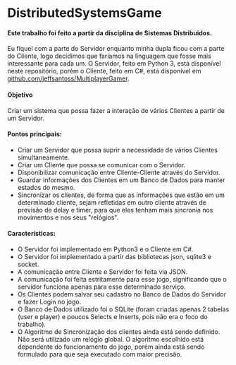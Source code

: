 # DistributedSystemsGame

#### Este trabalho foi feito a partir da disciplina de Sistemas Distribuidos.
Eu fiquei com a parte do Servidor enquanto minha dupla ficou com a parte do Cliente, logo decidimos que faríamos na linguagem que fosse mais interessante para cada um. O Servidor, feito em Python 3, está disponível neste repositório, porém o Cliente, feito em C#, está disponível em [github.com/jeffsantoss/MultiplayerGamer](www.github.com/jeffsantoss/MultiplayerGamer).

#### Objetivo
Criar um sistema que possa fazer a interação de vários Clientes a partir de um Servidor.

#### Pontos principais:
* Criar um Servidor que possa suprir a necessidade de vários Clientes simultaneamente.
* Criar um Cliente que possa se comunicar com o Servidor.
* Disponibilizar comunicação entre Cliente-Cliente através do Servidor.
* Guardar informações dos Clientes em um Banco de Dados para manter estados do mesmo.
* Sincronizar os clientes, de forma que as informações que estão em um determinado cliente, sejam refletidas em outro cliente através de previsão de delay e timer, para que eles tenham mais sincronia nos movimentos e nos seus "relógios".

#### Características:
* O Servidor foi implementado em Python3 e o Cliente em C#.
* O Servidor foi implementado a partir das bibliotecas json, sqlite3 e socket.
* A comunicação entre Cliente e Servidor foi feita via JSON.
* A comunicação foi feita estritamente para esse jogo, significando que o servidor funciona apenas para esse determinado serviço.
* Os Clientes podem salvar seu cadastro no Banco de Dados do Servidor e fazer Login no jogo.
* O Banco de Dados utilizado foi o SQLite (foram criadas apenas 2 tabelas (user e player) e poucos Selects e Inserts, pois não era o foco do trabalho).
* O Algoritmo de Sincronização dos clientes ainda está sendo definido. Não será utilizado um relógio global. O algoritmo escolhido está dependente do funcionamento do jogo, porém ainda está sendo formulado para que seja executado com maior precisão.
